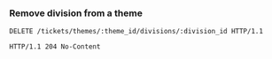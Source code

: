 ### Remove division from a theme

```http
DELETE /tickets/themes/:theme_id/divisions/:division_id HTTP/1.1
```

```http
HTTP/1.1 204 No-Content
```
